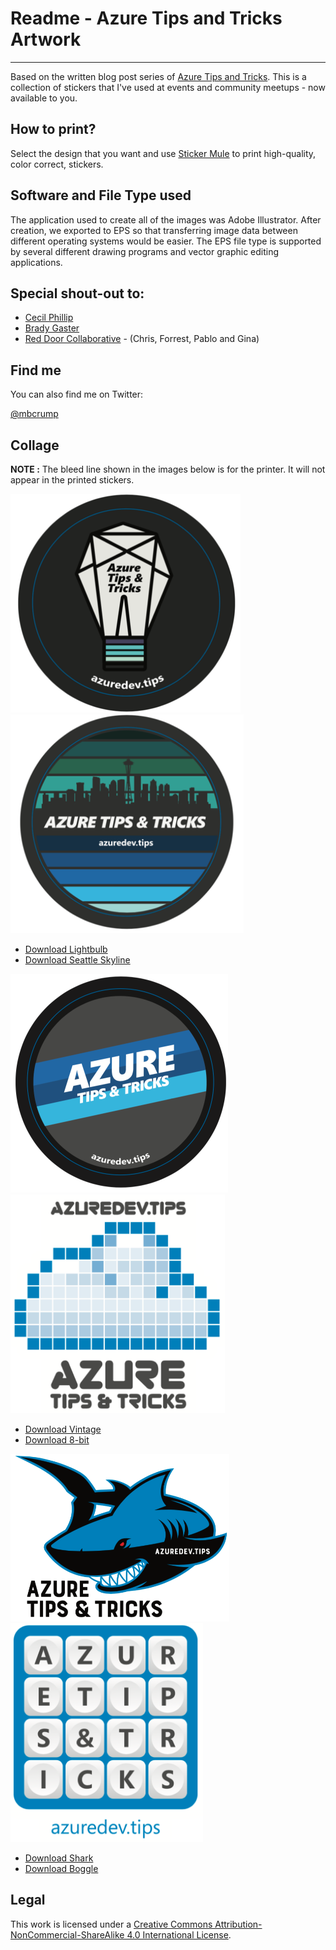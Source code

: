 
# Readme - Azure Tips and Tricks Artwork
----------------------
 
Based on the written blog post series of [Azure Tips and Tricks](http://azuredev.tips/). This is a collection of stickers that I've used at events and community meetups - now available to you. 

## How to print?

Select the design that you want and use [Sticker Mule](https://www.stickermule.com/) to print high-quality, color correct, stickers. 

## Software and File Type used

The application used to create all of the images was Adobe Illustrator. After creation, we exported to EPS so that transferring image data between different operating systems would be easier. The EPS file type is supported by several different drawing programs and vector graphic editing applications. 

## Special shout-out to:

* [Cecil Phillip](https://twitter.com/cecilphillip)
* [Brady Gaster](https://twitter.com/bradygaster)
* [Red Door Collaborative](http://www.reddoorcollaborative.com/) - (Chris, Forrest, Pablo and Gina)

## Find me

You can also find me on Twitter: 

[@mbcrump](https://twitter.com/mbcrump)

## Collage

**NOTE :** The bleed line shown in the images below is for the printer. It will not appear in the printed stickers. 

<img src="https://github.com/mbcrump/AzureTipsAndTricks/blob/master/stickers/preview/lightbulb.png" alt="drawing"  height="350" /> <img src="https://github.com/mbcrump/AzureTipsAndTricks/blob/master/stickers/preview/seattle.png" alt="drawing" height="350"/>

* [Download Lightbulb](https://github.com/mbcrump/AzureTipsAndTricks/blob/master/stickers/2x2-circle-lightbulb.eps)
* [Download Seattle Skyline](https://github.com/mbcrump/AzureTipsAndTricks/blob/master/stickers/2x2-circle-seattle.eps)

<img src="https://github.com/mbcrump/AzureTipsAndTricks/blob/master/stickers/preview/vintage.png" alt="drawing" height="350" />&nbsp;&nbsp;&nbsp;&nbsp;&nbsp;<img src="https://github.com/mbcrump/AzureTipsAndTricks/blob/master/stickers/preview/8bit.png" alt="drawing" height="350"/>

* [Download Vintage](https://github.com/mbcrump/AzureTipsAndTricks/blob/master/stickers/2x2-circle-vintage.eps)
* [Download 8-bit](https://github.com/mbcrump/AzureTipsAndTricks/blob/master/stickers/2x2-rounded-square-8-bit.eps)

<img src="https://github.com/mbcrump/AzureTipsAndTricks/blob/master/stickers/preview/shark.png" alt="drawing" width="350" /> &nbsp;&nbsp;&nbsp;&nbsp;&nbsp;<img src="https://github.com/mbcrump/AzureTipsAndTricks/blob/master/stickers/preview/boggle.png" alt="drawing" height="350"/>

* [Download Shark](https://github.com/mbcrump/AzureTipsAndTricks/blob/master/stickers/2x2-rounded-shark-laser-eyes.eps)
* [Download Boggle](https://github.com/mbcrump/AzureTipsAndTricks/blob/master/stickers/2x2-rounded-boggle.eps)

## Legal

This work is licensed under a [Creative Commons Attribution-NonCommercial-ShareAlike 4.0 International License](http://creativecommons.org/licenses/by-nc-sa/4.0/).
